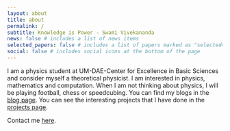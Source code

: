 ```yaml
---
layout: about
title: about
permalink: /
subtitle: Knowledge is Power - Swami Vivekananda
news: false # includes a list of news items
selected_papers: false # includes a list of papers marked as "selected={true}"
social: false # includes social icons at the bottom of the page
---
```


I am a physics student at UM-DAE-Center for Excellence in Basic Sciences and consider myself a theoretical physicist. I am interested in physics, mathematics  and computation. When I am not thinking about physics, I will be playing football, chess or speedcubing. You can find my blogs in the [blog page](/blog). You can see the interesting projects that I have done in the [projects page](/projects).

Contact me [here](mailto:gdhiyanesh1@gmail.com).
